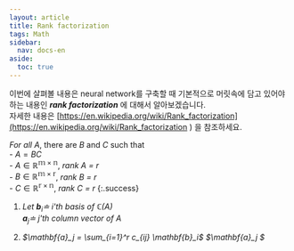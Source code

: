 ```yaml
---
layout: article
title: Rank factorization
tags: Math
sidebar:
  nav: docs-en
aside:
  toc: true
---
```


이번에 살펴볼 내용은 neural network를 구축할 때 기본적으로 머릿속에 담고 있어야하는 내용인 ***rank factorization*** 에 대해서 알아보겠습니다.  
자세한 내용은 [https://en.wikipedia.org/wiki/Rank_factorization](https://en.wikipedia.org/wiki/Rank_factorization ) 을 참조하세요.
<br>

*For all* $A$, there are $B$ and $C$ such that <br> - $A = BC$
<br> - $A \in \mathbb{R^{m \times n}}$, *rank $A$ = $r$*
<br> - $B \in \mathbb{R^{m \times r}}$, *rank $B$ = $r$*
<br> - $C \in \mathbb{R^{r \times n}}$, *rank $C$ = $r$*
{:.success}

1. *Let $\mathbf{b}_i \doteq$ i'th basis of $\mathbb{C}(A)$ <br> $\mathbf{a}_j \doteq$ j'th column vector of $A$*

2. *$\mathbf{a}_j = \sum_{i=1}^r c_{ij} \mathbf{b}_i$*
*$\mathbf{a}_j $*
